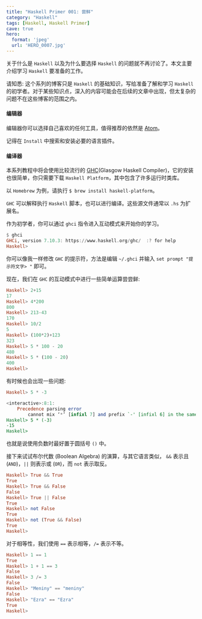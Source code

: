 ```yaml
---
title: "Haskell Primer 001: 尝鲜"
category: "Haskell"
tags: [Haskell, Haskell Primer]
cave: true
hero:
  format: 'jpeg'
  url: 'HERO_0007.jpg'
---
```

关于什么是 `Haskell` 以及为什么要选择 `Haskell` 的问题就不再讨论了。本文主要介绍学习 `Haskell` 要准备的工作。



请知悉: 这个系列的博客只是 `Haskell` 的基础知识，写给准备了解和学习 `Haskell` 的初学者。对于某些知识点，深入的内容可能会在后续的文章中出现，但太复杂的问题不在这些博客的范围之内。



#### 编辑器

编辑器你可以选择自己喜欢的任何工具，值得推荐的依然是 [Atom](https://atom.io)。

记得在 `Install` 中搜索和安装必要的语言插件。



#### 编译器

本系列教程中将会使用比较流行的 [GHC](https://www.haskell.org/ghc/)(Glasgow Haskell Compiler)，它的安装也很简单，你只需要下载 `Haskell Platform`，其中包含了许多运行时类库。

以 `Homebrew` 为例，请执行 `$ brew install haskell-platform`。

`GHC` 可以解释执行 `Haskell` 脚本，也可以进行编译。这些源文件通常以 `.hs` 为扩展名。

作为初学者，你可以通过 `ghci` 指令进入互动模式来开始你的学习。

```haskell
$ ghci
GHCi, version 7.10.3: https://www.haskell.org/ghc/  :? for help
Haskell>
```

你可以像我一样修改 `GHC` 的提示符，方法是编辑 `~/.ghci` 并输入 `set prompt "提示符文字> "` 即可。

现在，我们在 `GHC` 的互动模式中进行一些简单运算尝尝鲜:

```haskell
Haskell> 2+15
17
Haskell> 4*200
800
Haskell> 213-43
170
Haskell> 10/2
5
Haskell> (100*2)+123
323
Haskell> 5 * 100 - 20
480
Haskell> 5 * (100 - 20)
400
Haskell>
```

有时候也会出现一些问题:

```haskell
Haskell> 5 * -3

<interactive>:8:1:
    Precedence parsing error
        cannot mix ‘*’ [infixl 7] and prefix `-' [infixl 6] in the same infix expression
Haskell> 5 * (-3)
-15
Haskell>
```

也就是说使用负数时最好置于圆括号 `()` 中。

接下来试试布尔代数 (Boolean Algebra) 的演算，与其它语言类似， `&&` 表示且 (`AND`)，`||` 则表示或 (`OR`)，而 `not` 表示取反。

```haskell
Haskell> True && True
True
Haskell> True && False
False
Haskell> True || False
True
Haskell> not False
True
Haskell> not (True && False)
True
Haskell>
```

对于相等性，我们使用 `==` 表示相等，`/=` 表示不等。

```haskell
Haskell> 1 == 1
True
Haskell> 1 + 1 == 3
False
Haskell> 3 /= 3
False
Haskell> "Meniny" == "meniny"
False
Haskell> "Ezra" == "Ezra"
True
Haskell>
```




